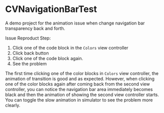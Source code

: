 # CVNavigationBarTest
A demo project for the animation issue when change navigation bar transparency back and forth.

Issue Reproduct Step:
1. Click one of the code block in the `Colors` view controller 
2. Click back button
3. Click one of the code block again.
4. See the problem

The first time clicking one of the color blocks in `Colors` view controller, the animation of transition is good and as expected.
However, when clicking one of the color blocks again after coming back from the second view controller, you can notice the 
navigation bar area immediately becomes black and then the animation of showing the second view controller starts. 
You can toggle the slow animation in simulator to see the problem more clearly. 

